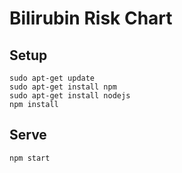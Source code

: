 # Bilirubin Risk Chart

## Setup

````
sudo apt-get update
sudo apt-get install npm
sudo apt-get install nodejs
npm install
````

## Serve

````
npm start
````